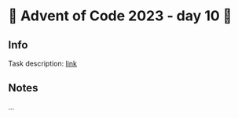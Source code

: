 # 🎄 Advent of Code 2023 - day 10 🎄

## Info

Task description: [link](https://adventofcode.com/2023/day/10)

## Notes

...
